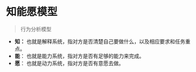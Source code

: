 # 知能愿模型

> 行为分析模型

- **知：**  也就是解释系统，指对方是否清楚自己要做什么，以及相应要求和任务重点。   
- **能**：  也就是能力系统，指对方是否有足够的能力来完成。   
- **愿**：  也就是动力系统，指对方是否有意愿去做。   

